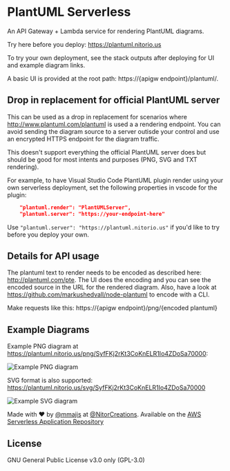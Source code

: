 # PlantUML Serverless

An API Gateway + Lambda service for rendering PlantUML diagrams. 

Try here before you deploy: <https://plantuml.nitorio.us>

To try your own deployment, see the stack outputs after deploying for UI and example diagram links.

A basic UI is provided at the root path: https://{apigw endpoint}/plantuml/.

## Drop in replacement for official PlantUML server

This can be used as a drop in replacement for scenarios
where http://www.plantuml.com/plantuml is used a a rendering endpoint. You can avoid sending the diagram source to a server outisde your control and use an encrypted HTTPS endpoint for the diagram traffic.

This doesn't support everything the official PlantUML server does but should be good for most intents and purposes (PNG, SVG and TXT rendering).

For example, to have Visual Studio Code PlantUML plugin render using your own serverless deployment, set the following properties in vscode for the plugin: 

```json
    "plantuml.render": "PlantUMLServer",
    "plantuml.server": "https://your-endpoint-here"
```

Use `"plantuml.server": "https://plantuml.nitorio.us"` if you'd like to try before you deploy your own.

## Details for API usage

The plantuml text to render needs to be encoded as described here: <http://plantuml.com/pte>. The UI does the encoding and you can see the encoded source in the URL for the rendered diagram. Also, have a look at <https://github.com/markushedvall/node-plantuml> to encode with a CLI.

Make requests like this: https://{apigw endpoint}/png/{encoded plantuml}

## Example Diagrams

Example PNG diagram at <https://plantuml.nitorio.us/png/SyfFKj2rKt3CoKnELR1Io4ZDoSa70000>: 

![Example PNG diagram](https://plantuml.nitorio.us/png/SyfFKj2rKt3CoKnELR1Io4ZDoSa70000 "Example PNG diagram")

SVG format is also supported: <https://plantuml.nitorio.us/svg/SyfFKj2rKt3CoKnELR1Io4ZDoSa70000>

![Example SVG diagram](https://plantuml.nitorio.us/svg/SyfFKj2rKt3CoKnELR1Io4ZDoSa70000 "Example SVG diagram")

Made with ❤️ by [@mmajis](https://twitter.com/mmajis) at [@NitorCreations](https://twitter.com/NitorCreations). Available on the [AWS Serverless Application Repository](https://aws.amazon.com/serverless)

## License

GNU General Public License v3.0 only (GPL-3.0)